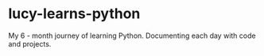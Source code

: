 # lucy-learns-python
My 6 - month journey of learning Python. Documenting each day with code and  projects.
